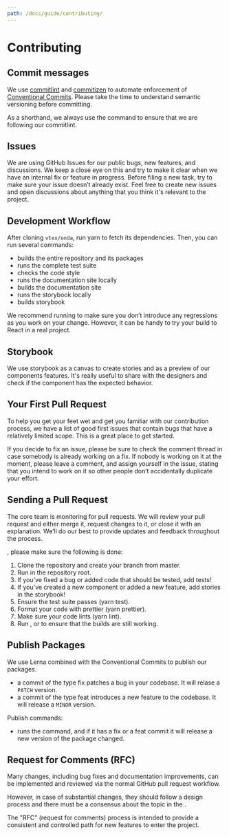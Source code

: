 ```yaml
---
path: /docs/guide/contributing/
---
```


# Contributing

## Commit messages

We use [commitlint](https://commitlint.js.org/#/) and [commitizen](http://commitizen.github.io/cz-cli/) to automate enforcement of [Conventional Commits](https://www.conventionalcommits.org/). Please take the time to understand semantic versioning before committing.

As a shorthand, we always use the <highlight message="git cz"></highlight> command to ensure that we are following our commitlint.

## Issues

We are using GitHub Issues for our public bugs, new features, and discussions. We keep a close eye on this and try to make it clear when we have an internal fix or feature in progress. Before filing a new task, try to make sure your issue doesn’t already exist. Feel free to create new issues and open discussions about anything that you think it's relevant to the project.

## Development Workflow

After cloning `vtex/onda`, run yarn to fetch its dependencies. Then, you can run several commands:

- <highlight message="yarn build"></highlight> builds the entire repository and its packages
- <highlight message="yarn test"></highlight> runs the complete test suite
- <highlight message="yarn lint"></highlight> checks the code style
- <highlight message="yarn admin:site"></highlight> runs the documentation site locally
- <highlight message="yarn build-site:admin"></highlight> builds the documentation site
- <highlight message="yarn storybook:admin"></highlight> runs the storybook locally
- <highlight message="yarn build-storybook:admin"></highlight> builds storybook

We recommend running <highlight message="yarn test"></highlight> to make sure you don’t introduce any regressions as you work on your change. However, it can be handy to try your build to React in a real project.

## Storybook

We use storybook as a canvas to create stories and as a preview of our components features. It's really useful to share with the designers and check if the component has the expected behavior.

## Your First Pull Request

To help you get your feet wet and get you familiar with our contribution process, we have a list of good first issues that contain bugs that have a relatively limited scope. This is a great place to get started.

If you decide to fix an issue, please be sure to check the comment thread in case somebody is already working on a fix. If nobody is working on it at the moment, please leave a comment, and assign yourself in the issue, stating that you intend to work on it so other people don’t accidentally duplicate your effort.

## Sending a Pull Request

The core team is monitoring for pull requests. We will review your pull request and either merge it, request changes to it, or close it with an explanation. We’ll do our best to provide updates and feedback throughout the process.

<highlight message="Before submitting a pull request"></highlight>, please make sure the following is done:

1. Clone the repository and create your branch from master.
2. Run <highlight message="yarn"></highlight> in the repository root.
3. If you’ve fixed a bug or added code that should be tested, add tests!
4. If you've created a new component or added a new feature, add stories in the storybook!
5. Ensure the test suite passes (yarn test).
6. Format your code with prettier (yarn prettier).
7. Make sure your code lints (yarn lint).
8. Run <highlight message="yarn build"></highlight>, <highlight message="yarn build-storybook:admin"></highlight> or <highlight message="yarn build-site:admin"></highlight> to ensure that the builds are still working.

## Publish Packages

We use Lerna combined with the Conventional Commits to publish our packages.

- <highlight message="fix:"></highlight> a commit of the type fix patches a bug in your codebase. It will relase a `PATCH` version.
- <highlight message="feat:"></highlight> a commit of the type feat introduces a new feature to the codebase. It will release a `MINOR` version.

Publish commands:

- <highlight message="yarn publish:packages"></highlight> runs the <highlight message="lerna publish"></highlight> command, and if it has a fix or a feat commit it will release a new version of the package changed.

## Request for Comments (RFC)

Many changes, including bug fixes and documentation improvements, can be implemented and reviewed via the normal GitHub pull request workflow.

However, in case of substantial changes, they should follow a design process and there must be a consensus about the topic in the <highlight message="onda-core-team"></highlight>.

The "RFC" (request for comments) process is intended to provide a consistent and controlled path for new features to enter the project.
